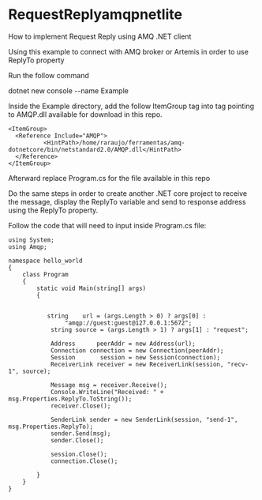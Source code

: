 # RequestReplyamqpnetlite
How to implement Request Reply using AMQ .NET client


Using this example to connect with AMQ broker or Artemis in order to use ReplyTo property


Run the follow command

dotnet new console --name Example

Inside the Example directory, add the follow ItemGroup tag into <Project> tag pointing to AMQP.dll available for download in this repo.

```
<ItemGroup>
  <Reference Include="AMQP">
          <HintPath>/home/raraujo/ferramentas/amq-dotnetcore/bin/netstandard2.0/AMQP.dll</HintPath>
  </Reference>
</ItemGroup>
```

Afterward replace Program.cs for the file available in this repo

Do the same steps in order to create another .NET core project to receive the message, display the ReplyTo variable and send to response address using the ReplyTo property.

Follow the code that will need to input inside Program.cs file:

```
using System;
using Amqp;

namespace hello_world
{
    class Program
    {
        static void Main(string[] args)
        {


           string    url = (args.Length > 0) ? args[0] :
                "amqp://guest:guest@127.0.0.1:5672";
            string source = (args.Length > 1) ? args[1] : "request";

            Address      peerAddr = new Address(url);
            Connection connection = new Connection(peerAddr);
            Session       session = new Session(connection);
            ReceiverLink receiver = new ReceiverLink(session, "recv-1", source);

            Message msg = receiver.Receive();
            Console.WriteLine("Received: " + msg.Properties.ReplyTo.ToString());
            receiver.Close();

            SenderLink sender = new SenderLink(session, "send-1", msg.Properties.ReplyTo);
            sender.Send(msg);
            sender.Close();

            session.Close();
            connection.Close();

        }
    }
}


```

